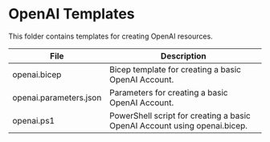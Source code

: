 # OpenAI Templates

This folder contains templates for creating OpenAI resources.

| File | Description |
| ----- | ----- |
| openai.bicep | Bicep template for creating a basic OpenAI Account. |
| openai.parameters.json | Parameters for creating a basic OpenAI Account. |
| openai.ps1 | PowerShell script for creating a basic OpenAI Account using openai.bicep. |